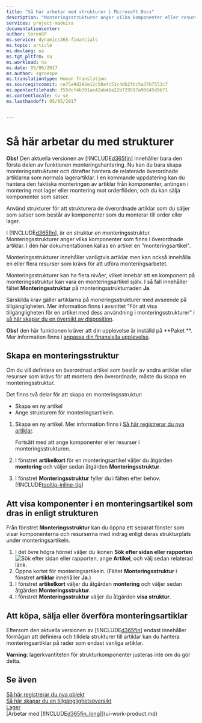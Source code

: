 ```yaml
---
title: "Så här arbetar med strukturer | Microsoft Docs"
description: "Monteringsstrukturer anger vilka komponenter eller resurser som krävs för att sammanställa artikeln som monteringsstrukturen representerar. Monteringsstrukturer innehåller vanligtvis artiklar men kan också innehålla en eller flera resurser som utför monteringsarbetet."
services: project-madeira
documentationcenter: 
author: SorenGP
ms.service: dynamics365-financials
ms.topic: article
ms.devlang: na
ms.tgt_pltfrm: na
ms.workload: na
ms.date: 05/06/2017
ms.author: sgroespe
ms.translationtype: Human Translation
ms.sourcegitcommit: ce75a9d292e12c58efc51c4db2fbc5a37b7553c7
ms.openlocfilehash: f55dcf4b391ae42ab46a22b729597a96645d9b71
ms.contentlocale: sv-se
ms.lasthandoff: 05/05/2017


---
```

# <a name="how-to-work-with-bills-of-materials"></a>Så här arbetar du med strukturer
**Obs!** Den aktuella versionen av [!INCLUDE[d365fin](includes/d365fin_md.md)] innehåller bara den första delen av funktionen monteringshantering. Nu kan du bara skapa monteringsstrukturer och därefter hantera de relaterade överordnade artiklarna som normala lagerartiklar. I en kommande uppdatering kan du hantera den faktiska monteringen av artiklar från komponenter, antingen i montering mot lager eller montering mot orderflöden, och du kan sälja komponenter som satser.

Använd strukturer för att strukturera de överordnade artiklar som du säljer som satser som består av komponenter som du monterar till order eller lager.

I [!INCLUDE[d365fin](includes/d365fin_md.md)],  är en struktur en monteringsstruktur. Monteringsstrukturer anger vilka komponenter som finns i överordnade artiklar. I den här dokumentationen kallas en artikel en "monteringsartikel".

Monteringsstrukturer innehåller vanligtvis artiklar men kan också innehålla en eller flera resurser som krävs för att utföra monteringsarbetet.

Monteringsstrukturer kan ha flera nivåer, vilket innebär att en komponent på monteringsstruktur kan vara en monteringsartikel själv. I så fall innehåller fältet **Monteringsstruktur** på monteringsstrukturraden **Ja**.

Särskilda krav gäller artiklarna på moneringsstrukturer med avseende på tillgängligheten. Mer information finns i avsnittet "För att visa tillgängligheten för en artikel med dess användning i monteringsstrukturer" i [så här skapar du en översikt av disposition](inventory-how-availability-overview.md).

**Obs!** den här funktionen kräver att din upplevelse är inställd på **Paket **. Mer information finns i [anpassa din finansiella upplevelse](ui-experiences.md).

## <a name="to-create-an-assembly-bom"></a>Skapa en monteringsstruktur
Om du vill definiera en överordnad artikel som består av andra artiklar eller resurser som krävs för att montera den överordnade, måste du skapa en monteringsstruktur.  

Det finns två delar för att skapa en monteringsstruktur:
- Skapa en ny artikel
- Ange strukturem för monteringsartikeln.

1. Skapa en ny artikel. Mer information finns i [Så här registrerar du nya artiklar](inventory-how-register-new-items.md).

    Fortsätt med att ange komponenter eller resurser i monteringsstrukturen.  
2. I fönstret **artikelkort** för en monteringsartikel väljer du åtgärden **montering** och väljer sedan åtgärden **Monteringsstruktur**.
3. I fönstret **Monteringsstruktur** fyller du i fälten efter behov. [!INCLUDE[tooltip-inline-tip](includes/tooltip-inline-tip_md.md)]

## <a name="to-view-the-components-of-an-assembly-item-indented-according-to-the-bom-structure"></a>Att visa komponenter i en monteringsartikel som dras in enligt strukturen
Från fönstret **Monteringsstruktur** kan du öppna ett separat fönster som visar komponenterna och resurserna med indrag enligt deras strukturplats under monteringsartikeln.

1. I det övre högra hörnet väljer du ikonen **Sök efter sidan eller rapporten** ![Sök efter sidan eller rapporten](media/ui-search/search_small.png "Sök efter sidan eller rapporten"), ange **Artikel**, och välj sedan relaterad länk.
2. Öppna kortet för monteringsartikeln. (Fältet **Monteringsstruktur** i fönstret **artiklar** innehåller **Ja**.)
3. I fönstret **artikelkort** väljer du åtgärden **montering** och väljer sedan åtgärden **Monteringsstruktur**.
4. I fönstret **Monteringsstruktur** väljer du åtgärden **visa struktur**.

## <a name="to-buy-sell-or-transfer-assembly-items"></a>Att köpa, sälja eller överföra monteringsartiklar
Eftersom den aktuella versionen av [!INCLUDE[d365fin](includes/d365fin_md.md)] endast innehåller förmågan att definiera och tilldela strukturer till artiklar kan du hantera monteringsartiklar på rader som endast vanliga artiklar.

**Varning**: lagerkvantiteten för strukturkomponenter justeras inte om du gör detta.

## <a name="see-also"></a>Se även
[Så här registrerar du nya objekt](inventory-how-register-new-items.md)  
[Så här skapar du en tillgänglighetsöversikt](inventory-how-availability-overview.md)     
[Lager](inventory-manage-inventory.md)  
[Arbetar med [!INCLUDE[d365fin_long](includes/d365fin_long_md.md)]](ui-work-product.md)

